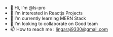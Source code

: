 - 👋 Hi, I’m @ls-pro
- 👀 I’m interested in Reactjs Projects
- 🌱 I’m currently learning MERN Stack
- 💞️ I’m looking to collaborate on Good team
- 📫 How to reach me : lingaraj9330@gmail.com

<!---
ls-pro/ls-pro is a ✨ special ✨ repository because its `README.md` (this file) appears on your GitHub profile.
You can click the Preview link to take a look at your changes.
--->
